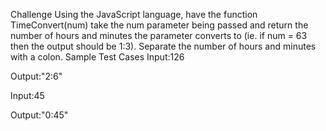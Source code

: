 Challenge
Using the JavaScript language, have the function TimeConvert(num) take the num parameter being passed and return the number of hours and minutes the parameter converts to (ie. if num = 63 then the output should be 1:3). Separate the number of hours and minutes with a colon.
Sample Test Cases
Input:126

Output:"2:6"


Input:45

Output:"0:45"
